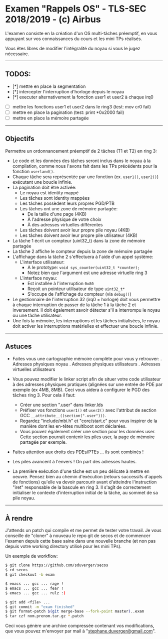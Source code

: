 # Examen "Rappels OS" - TLS-SEC 2018/2019 - (c) Airbus

L'examen consiste en la création d'un OS multi-tâches préemptif, en vous appuyant sur vos connaissances du cours et les mini TPs réalisés.

Vous êtes libres de modifier l'intégralité du noyau si vous le jugez nécessaire.

---

## TODOS:

- [*] mettre en place la segmentation
- [*] intercepter l'interruption d'horloge depuis le noyau
- [*] executer alternativement la fonction user1 et user2 à chaque irq0
- [ ] mettre les fonctions user1 et user2 dans le ring3 (test: mov cr0 fail)
- [ ] mettre en place la pagination (test: print *0x2000 fail)
- [ ] mettre en place la mémoire partagée

---

## Objectifs

Permettre un ordonnancement préemptif de 2 tâches (T1 et T2) en ring 3:

 - Le code et les données des tâches seront inclus dans le noyau à la compilation, comme nous l'avons fait dans les TPs précédents pour la fonction `userland()`.
 - Chaque tâche sera représentée par une fonction (ex. `user1()`, `user2()`) exécutant une boucle infinie.
 - La pagination doit être activée:
   + Le noyau est identity mappé
   + Les tâches sont identity mappées
   + Les tâches possèdent leurs propres PGD/PTB
   + Les tâches ont une zone de mémoire partagée:
     - De la taille d'une page (4KB)
     - À l'adresse physique de votre choix
     - À des adresses virtuelles différentes
   + Les tâches doivent avoir leur propre pile noyau (4KB)
   + Les tâches doivent avoir leur propre pile utilisateur (4KB)
 - La tâche 1 écrit un compteur (uint32_t) dans la zone de mémoire partagée
 - La tâche 2 affiche le compteur depuis la zone de mémoire partagée
 - L'affichage dans la tâche 2 s'effectuera à l'aide d'un appel système:
   + L'interface utilisateur:
     - A le prototype: `void sys_counter(uint32_t *counter);`
     - Notez bien que l'argument est une adresse virtuelle ring 3
   + L'interface noyau:
     - Est installée à l'interruption `0x80`
     - Reçoit un pointeur utilisateur de type `uint32_t*`
     - S'occupe de l'affichage du compteur (via `debug()`)
 - Le gestionnaire de l'interruption 32 (irq0 = horloge) doit vous permettre à chaque interruption de passer de la tâche 1 à la tâche 2 et inversement. Il doit également savoir détecter s'il a interrompu le noyau ou une tâche utilisateur.
 - Une fois la mémoire, les interruptions et les tâches initialisées, le noyau doit activer les interruptions matérielles et effectuer une boucle infinie.

 ---

## Astuces

 - Faites vous une cartographie mémoire complète pour vous y retrouver:
   . Adresses physiques noyau
   . Adresses physiques utilisateurs
   . Adresses virtuelles utilisateurs

 - Vous pouvez modifier le linker script afin de situer votre code utilisateur à des adresses physiques pratiques (alignées sur une entrée de PDE par exemple (ex 4MB, 8MB). Ceci vous aidera à configurer le PGD des tâches ring 3. Pour cela il faut:
   + Créer une section ".user" dans linker.lds
   + Préfixer vos fonctions `user1()` et `user2()` avec l'attribut de section GCC `__attribute__((section(".user")))`.
   + Regardez "include/mbi.h" et "core/start.c" pour vous inspirer de la manière dont les en-têtes multiboot sont déclarées.
   + Vous pouvez également créer une section pour les données user. Cette section pourrait contenir les piles user, la page de mémoire partagée par exemple.

 - Faites attention aux droits des PDEs/PTEs ... ils sont combinés !

 - Les piles avancent à l'envers ! On part des adresses hautes.

 - La première exécution d'une tâche est un peu délicate à mettre en oeuvre. Pensez bien au chemin d'exécution (retours successifs d'appels de fonctions) qu'elle va devoir parcourir avant d'atteindre l'instruction "iret" responsable de la bascule en ring 3. Il s'agît de correctement initialiser le contexte d'interruption initial de la tâche, au sommet de sa pile noyau.

 ---

## À rendre

J'attends un patch qui compile et me permet de tester votre travail. Je vous conseille de "cloner" à nouveau le repo git de secos et de commencer l'examen depuis cette base saine dans une nouvelle branche (et non pas depuis votre working directory utilisé pour les mini TPs).

Un exemple de workflow:
```bash
$ git clone https://github.com/sduverger/secos
$ cd secos
$ git checkout -b exam

$ emacs ... gcc ... rage !
$ emacs ... gcc ... fear !
$ emacs ... gcc ... rulz :)

$ git add <file> ...
$ git commit -m "exam finished"
$ git format-patch $(git merge-base --fork-point master)..exam
$ tar czf nom.prenom.tar.gz *.patch
```

Ceci vous génère une archive compressée contenant vos modifications, que vous pouvez m'envoyer par mail à "stephane.duverger@gmail.com".
